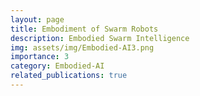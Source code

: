 ```yaml
---
layout: page
title: Embodiment of Swarm Robots
description: Embodied Swarm Intelligence
img: assets/img/Embodied-AI3.png
importance: 3
category: Embodied-AI
related_publications: true
---
```


 